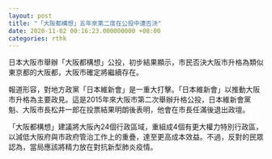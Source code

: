 ```yaml
---
layout: post
title: "「大阪都構想」五年來第二度在公投中遭否決"
date: 2020-11-02 00:16:23.000000000 +08:00
categories: rthk
---
```


日本大阪市舉辦「大阪都構想」公投，初步結果顯示，市民否決大阪市升格為類似東京都的大阪都，大阪市確定將繼續存在。

報道形容，對地方政黨「日本維新會」是一重大打擊。「日本維新會」以推動大阪市升格為主要政見。這是2015年來大阪市第二次舉辦升格公投，日本維新會黨魁、大阪市長松井一郎在投票結果明朗後表明，他會在市長任滿後退出政壇。

「大阪都構想」建議將大阪內24個行政區域，重組成4個有更大權力特別行政區，以減低大阪府與市政府管治工作上的重疊，達至更高成本效益。不過，反對的民眾認為，當局應該將精力放在對抗新型肺炎疫情。

